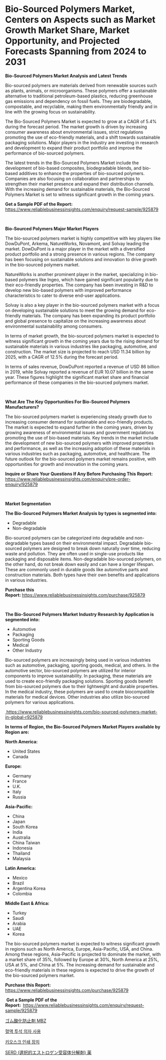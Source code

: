 <p><h1>Bio-Sourced Polymers Market, Centers on Aspects such as Market Growth Market Share, Market Opportunity, and Projected Forecasts Spanning from 2024 to 2031</h1></p><p><strong>Bio-Sourced Polymers Market Analysis and Latest Trends</strong></p>
<p><p>Bio-sourced polymers are materials derived from renewable sources such as plants, animals, or microorganisms. These polymers offer a sustainable alternative to traditional petroleum-based plastics, reducing greenhouse gas emissions and dependency on fossil fuels. They are biodegradable, compostable, and recyclable, making them environmentally friendly and in line with the growing focus on sustainability.</p><p>The Bio-Sourced Polymers Market is expected to grow at a CAGR of 5.4% during the forecast period. The market growth is driven by increasing consumer awareness about environmental issues, strict regulations promoting the use of eco-friendly materials, and a shift towards sustainable packaging solutions. Major players in the industry are investing in research and development to expand their product portfolio and improve the performance of bio-sourced polymers.</p><p>The latest trends in the Bio-Sourced Polymers Market include the development of bio-based composites, biodegradable blends, and bio-based additives to enhance the properties of bio-sourced polymers. Companies are also focusing on collaboration and partnerships to strengthen their market presence and expand their distribution channels. With the increasing demand for sustainable materials, the Bio-Sourced Polymers Market is set to witness significant growth in the coming years.</p></p>
<p><strong>Get a Sample PDF of the Report:&nbsp;</strong> <a href="https://www.reliablebusinessinsights.com/enquiry/request-sample/925879">https://www.reliablebusinessinsights.com/enquiry/request-sample/925879</a></p>
<p>&nbsp;</p>
<p><strong>Bio-Sourced Polymers Major Market Players</strong></p>
<p><p>The bio-sourced polymers market is highly competitive with key players like DowDuPont, Arkema, NatureWorks, Novamont, and Solvay leading the market. DowDuPont is a major player in the market with a diversified product portfolio and a strong presence in various regions. The company has been focusing on sustainable solutions and innovation to drive growth in the bio-sourced polymers market.</p><p>NatureWorks is another prominent player in the market, specializing in bio-based polymers like Ingeo, which have gained significant popularity due to their eco-friendly properties. The company has been investing in R&D to develop new bio-based polymers with improved performance characteristics to cater to diverse end-user applications.</p><p>Solvay is also a key player in the bio-sourced polymers market with a focus on developing sustainable solutions to meet the growing demand for eco-friendly materials. The company has been expanding its product portfolio and global presence to capitalize on the increasing awareness about environmental sustainability among consumers.</p><p>In terms of market growth, the bio-sourced polymers market is expected to witness significant growth in the coming years due to the rising demand for sustainable materials in various industries like packaging, automotive, and construction. The market size is projected to reach USD 11.34 billion by 2025, with a CAGR of 12.5% during the forecast period.</p><p>In terms of sales revenue, DowDuPont reported a revenue of USD 86 billion in 2019, while Solvay reported a revenue of EUR 10.07 billion in the same year. These figures highlight the significant market share and financial performance of these companies in the bio-sourced polymers market.</p></p>
<p>&nbsp;</p>
<p><strong>What Are The Key Opportunities For Bio-Sourced Polymers Manufacturers?</strong></p>
<p><p>The bio-sourced polymers market is experiencing steady growth due to increasing consumer demand for sustainable and eco-friendly products. The market is expected to expand further in the coming years, driven by growing awareness of environmental issues and government regulations promoting the use of bio-based materials. Key trends in the market include the development of new bio-sourced polymers with improved properties and performance, as well as the increasing adoption of these materials in various industries such as packaging, automotive, and healthcare. The future outlook for the bio-sourced polymers market remains positive, with opportunities for growth and innovation in the coming years.</p></p>
<p><strong>Inquire or Share Your Questions If Any Before Purchasing This Report:</strong> <a href="https://www.reliablebusinessinsights.com/enquiry/pre-order-enquiry/925879">https://www.reliablebusinessinsights.com/enquiry/pre-order-enquiry/925879</a></p>
<p>&nbsp;</p>
<p><strong>Market Segmentation</strong></p>
<p><strong>The Bio-Sourced Polymers Market Analysis by types is segmented into:</strong></p>
<p><ul><li>Degradable</li><li>Non-degradable</li></ul></p>
<p><p>Bio-sourced polymers can be categorized into degradable and non-degradable types based on their environmental impact. Degradable bio-sourced polymers are designed to break down naturally over time, reducing waste and pollution. They are often used in single-use products like packaging and disposable items. Non-degradable bio-sourced polymers, on the other hand, do not break down easily and can have a longer lifespan. These are commonly used in durable goods like automotive parts and construction materials. Both types have their own benefits and applications in various industries.</p></p>
<p><strong>Purchase this Report:&nbsp;</strong><a href="https://www.reliablebusinessinsights.com/purchase/925879">https://www.reliablebusinessinsights.com/purchase/925879</a></p>
<p>&nbsp;</p>
<p><strong>The Bio-Sourced Polymers Market Industry Research by Application is segmented into:</strong></p>
<p><ul><li>Automotive</li><li>Packaging</li><li>Sporting Goods</li><li>Medical</li><li>Other Industry</li></ul></p>
<p><p>Bio-sourced polymers are increasingly being used in various industries such as automotive, packaging, sporting goods, medical, and others. In the automotive sector, bio-sourced polymers are utilized for interior components to improve sustainability. In packaging, these materials are used to create eco-friendly packaging solutions. Sporting goods benefit from bio-sourced polymers due to their lightweight and durable properties. In the medical industry, these polymers are used to create biocompatible materials for medical devices. Other industries also utilize bio-sourced polymers for various applications.</p></p>
<p><a href="https://www.reliablebusinessinsights.com/bio-sourced-polymers-market-in-global-r925879">&nbsp;https://www.reliablebusinessinsights.com/bio-sourced-polymers-market-in-global-r925879</a></p>
<p><strong>In terms of Region, the Bio-Sourced Polymers Market Players available by Region are:</strong></p>
<p>
    <p> <strong> North America: </strong>
        <ul>
            <li>United States</li>
            <li>Canada</li>
        </ul>
        </p> 
    <p> <strong> Europe: </strong>
        <ul>
            <li>Germany</li>
            <li>France</li>
            <li>U.K.</li>
            <li>Italy</li>
            <li>Russia</li>
        </ul>
        </p> 
    <p> <strong> Asia-Pacific: </strong>
        <ul>
            <li>China</li>
            <li>Japan</li>
            <li>South Korea</li>
            <li>India</li>
            <li>Australia</li>
            <li>China Taiwan</li>
            <li>Indonesia</li>
            <li>Thailand</li>
            <li>Malaysia</li>
        </ul>
        </p> 
    <p> <strong> Latin America: </strong>
        <ul>
            <li>Mexico</li>
            <li>Brazil</li>
            <li>Argentina Korea</li>
            <li>Colombia</li>
        </ul>
        </p> 
    <p> <strong> Middle East & Africa: </strong>
        <ul>
            <li>Turkey</li>
            <li>Saudi</li>
            <li>Arabia</li>
            <li>UAE</li>
            <li>Korea</li>
        </ul>
    </p>
    </p>
<p><p>The bio-sourced polymers market is expected to witness significant growth in regions such as North America, Europe, Asia-Pacific, USA, and China. Among these regions, Asia-Pacific is projected to dominate the market, with a market share of 35%, followed by Europe at 30%, North America at 25%, USA at 5%, and China at 5%. The increasing demand for sustainable and eco-friendly materials in these regions is expected to drive the growth of the bio-sourced polymers market.</p></p>
<p><strong>Purchase this Report: </strong><a href="https://www.reliablebusinessinsights.com/purchase/925879">https://www.reliablebusinessinsights.com/purchase/925879</a></p>
<p>&nbsp;<strong>Get a Sample PDF of the Report:&nbsp;&nbsp;</strong><a href="https://www.reliablebusinessinsights.com/enquiry/request-sample/925879">https://www.reliablebusinessinsights.com/enquiry/request-sample/925879</a></p>
<p><strong></strong></p>
<p><p><a href="https://medium.com/@byroalenzuela76845/%E3%83%A9%E3%83%90%E3%83%BC%E3%82%A2%E3%83%B3%E3%83%81%E3%82%AA%E3%82%AD%E3%82%B7%E3%83%80%E3%83%B3%E3%83%88mbz%E5%B8%82%E5%A0%B4%E5%88%86%E6%9E%90%E3%81%A82024%E5%B9%B4%E3%81%8B%E3%82%892031%E5%B9%B4%E3%81%BE%E3%81%A7%E3%81%AE%E4%BA%88%E6%B8%AC%E3%82%B5%E3%82%A4%E3%82%BA-022d34fe1d9f">ゴム酸化防止剤 MBZ</a></p><p><a href="https://github.com/admichael111/Market-Research-Report-List-1/blob/main/340429293152.md">혈액 투석 의자 사용</a></p><p><a href="https://medium.com/@jordanilliamson678678_12326/%ED%82%A4%EC%98%A4%EC%8A%A4%ED%81%AC-%ED%94%84%EB%A6%B0%ED%8C%85-%EC%9E%A5%EC%B9%98-%EC%8B%9C%EC%9E%A5-%EB%B6%84%EC%84%9D-%EA%B7%B8%EC%9D%98-cagr-%EC%8B%9C%EC%9E%A5-%EC%84%B8%EB%B6%84%ED%99%94-%EB%B0%8F-%EA%B8%80%EB%A1%9C%EB%B2%8C-%EC%82%B0%EC%97%85-%EA%B0%9C%EC%9A%94-4f23f1dddca3">키오스크 인쇄 장치</a></p><p><a href="https://medium.com/@mad.jake/serd-%E3%82%A8%E3%82%B9%E3%83%88%E3%83%AD%E3%82%B2%E3%83%B3%E5%8F%97%E5%AE%B9%E4%BD%93%E9%81%B8%E6%8A%9E%E7%9A%84%E5%88%86%E8%A7%A3%E8%96%AC-%E5%B8%82%E5%A0%B4-2031%E5%B9%B4%E3%81%BE%E3%81%A7%E3%81%AE%E3%83%88%E3%83%AC%E3%83%B3%E3%83%89-%E4%BA%88%E6%B8%AC-%E7%AB%B6%E4%BA%89%E5%88%86%E6%9E%90-328506d3d77d">SERD (選択的エストロゲン受容体分解剤) 薬</a></p></p>